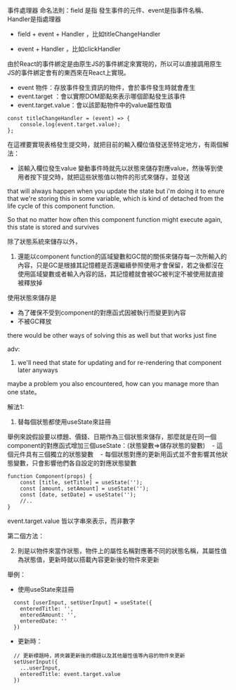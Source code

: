 


事件處理器 命名法則：field 是指 發生事件的元件、event是指事件名稱、Handler是指處理器

- field + event + Handler ，比如titleChangeHandler

- event + Handler ，比如clickHandler


由於React的事件綁定是由原生JS的事件綁定來實現的，所以可以直接調用原生JS的事件綁定會有的東西來在React上實現。  
- event 物件：存放事件發生資訊的物件，會於事件發生時就會產生
- event.target ：會以實際DOM節點來表示哪個節點發生該事件
- event.target.value：會以該節點物件中的value屬性取值

  
```
const titleChangeHandler = (event) => {
	console.log(event.target.value);
};
```


在這裡要實現表格發生提交時，就把目前的輸入欄位值發送至特定地方，有兩個解法：

- 該輸入欄位發生value 變動事件時就先以狀態來儲存對應value，然後等到使用者按下提交時，就把這些狀態值以物件的形式來儲存，並發送

  

that will always happen when you update the state but i'm doing it to enure that we're storing this in some variable, which is kind of detached from the life cycle of this component function.

So that no matter how often this component function might execute again, this state is stored and survives

除了狀態系統來儲存以外，
1. 還能以component function的區域變數和GC間的關係來儲存每一次所輸入的內容，只是GC是根據其記憶體是否還繼續參照使用才會保留，若之後都沒在使用區域變數或者輸入內容的話，其記憶體就會被GC被判定不被使用就直接被釋放掉

使用狀態來儲存是
- 為了確保不受到component的對應函式因被執行而變更到內容 
- 不被GC釋放


there would be other ways of solving this as well but that works just fine

adv:
1. we'll need that state for updating and for re-rendering that component later anyways




maybe a problem you also encountered, how can you manage more than one state。

解法1:
1. 替每個狀態都使用useState來註冊

  

舉例來說假設要以標題、價錢、日期作為三個狀態來儲存，那麼就是在同一個component的對應函式增加三個useState：(狀態變數=>儲存狀態的變數)
   - 這個元件具有三個獨立的狀態變數
   - 每個狀態對應的更新用函式並不會影響其他狀態變數，只會影響他們各自設定的對應狀態變數

```
function Component(props) {
    const [title, setTitle] = useState('');
    const [amount, setAmount] = useState('');
    const [date, setDate] = useState('');
    //..
}
```

event.target.value 皆以字串來表示，而非數字



第二個方法：

2. 則是以物件來當作狀態，物件上的屬性名稱對應著不同的狀態名稱，其屬性值為狀態值，更新時就以搭載內容更新後的物件來更新

  

舉例：

- 使用useState來註冊
```
  const [userInput, setUserInput] = useState({
    enteredTitle: '',
    enteredAmount: '',
    enteredDate: ''
  })
```

- 更新時：
```
  // 更新標題時，將夾雜更新後的標題以及其他屬性值等內容的物件來更新
  setUserInput({
    ...userInput,
    enteredTitle: event.target.value
  })
```
